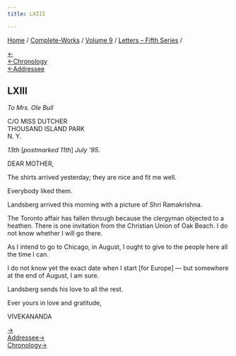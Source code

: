 ```yaml
---
title: LXIII

---
```

<div>

[Home](../../../index.htm) / [Complete-Works](../../complete_works.htm)
/ [Volume 9](../volume_9_contents.htm) / [Letters – Fifth
Series](letters_fifth_series_contents.htm) /

[←](062_mother.htm)  
[←Chronology](../../volume_5/epistles_first_series/047_maharaja_of_khetri.htm)  
[←Addressee](../../volume_6/epistles_second_series/068_mrs_bull.htm)

## LXIII

*To Mrs. Ole Bull*

C/O MISS DUTCHER  
THOUSAND ISLAND PARK  
N. Y.

*13th* \[*postmarked 11th*\] *July '95*.

DEAR MOTHER,

The shirts arrived yesterday; they are nice and fit me well.

Everybody liked them.

Landsberg arrived this morning with a picture of Shri Ramakrishna.

The Toronto affair has fallen through because the clergyman objected to
a heathen. There is one invitation from the Christian Union of Oak
Beach. I do not know whether I will go there.

As I intend to go to Chicago, in August, I ought to give to the people
here all the time I can.

I do not know yet the exact date when I start \[for Europe\] — but
somewhere at the end of August, I am sure.

Landsberg sends his love to all the rest.

Ever yours in love and gratitude,

VIVEKANANDA

[→](064_mother.htm)  
[Addressee→](../../volume_5/epistles_first_series/050_mrs_bull.htm)  
[Chronology→](064_mother.htm)

</div>
